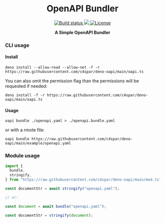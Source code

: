 <h1 align="center">OpenAPI Bundler</h1>

<p align="center">
  <a href="https://github.com/c4spar/deno-oapi/actions/workflows/test.yml">
    <img alt="Build status" src="https://github.com/c4spar/deno-oapi/workflows/Test/badge.svg?branch=main" />
  </a>
  <a href="https://codecov.io/gh/c4spar/deno-oapi">
    <img src="https://codecov.io/gh/c4spar/deno-oapi/branch/main/graph/badge.svg"/>
  </a>
  <a href="../LICENSE">
    <img alt="License" src="https://img.shields.io/github/license/c4spar/deno-oapi?logo=github" />
  </a>
</p>

<p align="center">
  <b>A Simple OpenAPI Bundler</b>
</p>

### CLI usage

#### Install

```shell
deno install --allow-read --allow-net -f -r https://raw.githubusercontent.com/c4spar/deno-oapi/main/oapi.ts
```

You can also omit the permission flag than the permissions will be requested if
needed:

```shell
deno install -f -r https://raw.githubusercontent.com/c4spar/deno-oapi/main/oapi.ts
```

#### Usage

```shell
oapi bundle ./openapi.yaml > ./openapi.bundle.yaml
```

or with a rmote file:

```shell
oapi bundle https://raw.githubusercontent.com/c4spar/deno-oapi/main/example/openapi.yaml
```

### Module usage

```typescript
import {
  bundle,
  stringify,
} from "https://raw.githubusercontent.com/c4spar/deno-oapi/main/mod.ts";

const documentStr = await stringify("openapi.yaml");

// or:

const document = await bundle("openapi.yaml");

const documentStr = stringify(document);
```
